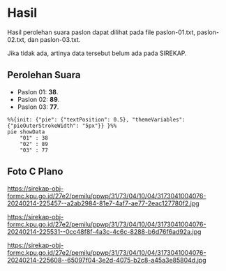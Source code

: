 # Hasil

Hasil perolehan suara paslon dapat dilihat pada file paslon-01.txt, paslon-02.txt, dan paslon-03.txt.

Jika tidak ada, artinya data tersebut belum ada pada SIREKAP.

## Perolehan Suara

 * Paslon 01: **38**.
 * Paslon 02: **89**.
 * Paslon 03: **77**.

```mermaid
%%{init: {"pie": {"textPosition": 0.5}, "themeVariables": {"pieOuterStrokeWidth": "5px"}} }%%
pie showData
    "01" : 38
    "02" : 89
    "03" : 77
```
## Foto C Plano

https://sirekap-obj-formc.kpu.go.id/27e2/pemilu/ppwp/31/73/04/10/04/3173041004076-20240214-225457--a2ab2984-81e7-4af7-ae77-2eac127780f2.jpg

https://sirekap-obj-formc.kpu.go.id/27e2/pemilu/ppwp/31/73/04/10/04/3173041004076-20240214-225531--0cc48f8f-4a3c-4c6c-8288-b6d76f6ad92a.jpg

https://sirekap-obj-formc.kpu.go.id/27e2/pemilu/ppwp/31/73/04/10/04/3173041004076-20240214-225608--65097f04-3e2d-4075-b2c8-a45a3e85804d.jpg
